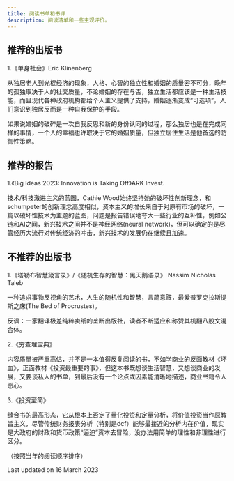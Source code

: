 ```yaml
---
title: 阅读书单和书评
description: 阅读清单和一些主观评价。
---
```


## 推荐的出版书

1.《单身社会》Eric Klinenberg

从独居老人到光棍经济的现象，人格、心智的独立性和婚姻的质量密不可分，晚年的孤独取决于人的社交质量，不论婚姻的存在与否，独立生活都应该是一种生活技能，而且现代各种政府机构都给个人主义提供了支持，婚姻逐渐变成“可选项”，人们意识到独居反而是一种自我保护的手段。

如果说婚姻的破碎是一次自我反思和新的身份认同的过程，那么独居也是在完成同样的事情，一个人的幸福也许取决于它的婚姻质量，但独立居住生活是他备选的防御性策略。


## 推荐的报告

1.《Big Ideas 2023: Innovation is Taking Off》ARK Invest.

技术/科技激进主义的蓝图，Cathie Wood始终坚持她的破坏性创新理念，和schumpeter的创新理念高度相似，资本主义的增长来自于对原有市场的破坏，一篇以破坏性技术为主题的蓝图，问题是报告错误地夸大一些行业的互补性，例如公链和AI之间，新兴技术之间并不是神经网络(neural network)，但可以确定的是尽管经历大流行对传统经济的冲击，新兴技术的发展仍在继续且加速。


## 不推荐的出版书

1.《塔勒布智慧箴言录》/《随机生存的智慧：黑天鹅语录》 Nassim Nicholas Taleb

一种追求事物反视角的艺术，人生的随机性和智慧，言简意赅，最爱普罗克拉斯提斯之床(The Bed of Procrustes)。

反讽：一家翻译极差纯粹卖纸的垄断出版社，读者不断适应和称赞其机翻八股文混合体。

2.《穷查理宝典》

内容质量被严重高估，并不是一本值得反复阅读的书，不如学商业的反面教材《坏血》，正面教材《投资最重要的事》，但这本书既想谈生活智慧，又想谈商业的发展，又要谈私人的书单，到最后没有一个论点或因素能清晰地描述，商业书籍令人恶心。

3.《投资至简》

缝合书的最高形态，它从根本上否定了量化投资和定量分析，将价值投资当作原教旨主义，尽管传统财务报表分析（特别是dcf）能够最接近的分析内在价值，现实是大政府的财政和货币政策“逼迫”资本去冒险，没办法用简单的理性和非理性进行区分。


（按照当年的阅读顺序排序）

Last updated on 16 March 2023

